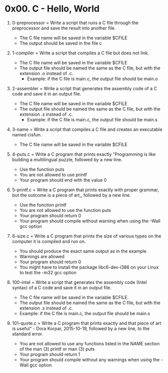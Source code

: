 # 0x00. C - Hello, World

1. 0-preprocessor = Write a script that runs a C file through the preprocessor and save the result into another file.

	* The C file name will be saved in the variable $CFILE
	* The output should be saved in the file c
2. 1-compiler = Write a script that compiles a C file but does not link.

	* The C file name will be saved in the variable $CFILE
	* The output file should be named the same as the C file, but with the extension .o instead of .c.
		* Example: if the C file is main.c, the output file should be main.o
3. 2-assembler = Write a script that generates the assembly code of a C code and save it in an output file.

	* The C file name will be saved in the variable $CFILE
	* The output file should be named the same as the C file, but with the extension .s instead of .c.
		* Example: if the C file is main.c, the output file should be main.s
4. 3-name = Write a script that compiles a C file and creates an executable named cisfun.

	* The C file name will be saved in the variable $CFILE
5. 4-puts.c = Write a C program that prints exactly "Programming is like building a multilingual puzzle, followed by a new line.

	* Use the function puts
	* You are not allowed to use printf
	* Your program should end with the value 0
6. 5-printf.c = Write a C program that prints exactly with proper grammar, but the outcome is a piece of art,, followed by a new line.

	* Use the function printf
	* You are not allowed to use the function puts
	* Your program should return 0
	* Your program should compile without warning when using the -Wall gcc option
7. 6-size.c = Write a C program that prints the size of various types on the computer it is compiled and run on.

	* You should produce the exact same output as in the example
	* Warnings are allowed
	* Your program should return 0
	* You might have to install the package libc6-dev-i386 on your Linux to test the -m32 gcc option
8. 100-intel = Write a script that generates the assembly code (Intel syntax) of a C code and save it in an output file.

	* The C file name will be saved in the variable $CFILE.
	* The output file should be named the same as the C file, but with the extension .s instead of .c.
	* Example: if the C file is main.c, the output file should be main.s
9. 101-quote.c = Write a C program that prints exactly and that piece of art is useful" - Dora Korpar, 2015-10-19, followed by a new line, to the standard error.

	* You are not allowed to use any functions listed in the NAME section of the man (3) printf or man (3) puts
	* Your program should return 1
	* Your program should compile without any warnings when using the -Wall gcc option
